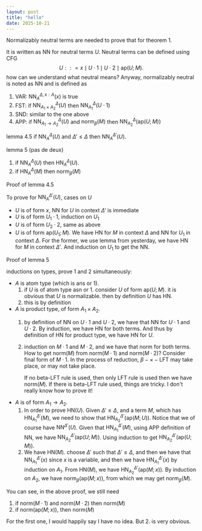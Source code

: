 ```yaml
---
layout: post
title: "hello"
date: 2025-10-21
---
```


Normalizably neutral terms are needed to prove that for theorem 1.

It is written as $\mathsf{N N}$ for neutral terms $U$. Neutral terms can
be defined using CFG
$$ U : : = x \mid U \cdot 1 \mid U \cdot 2 \mid \mathsf{ap}(U  ; M).$$
how can we understand what neutral means? Anyway, normalizably neutral
is noted as $\mathsf{N N}$ and is defined as

1.  VAR: $\mathsf{ N N}^{\Delta, x : A}_{A}(x)$ is true
2.  FST: if $\mathsf{ N N} _{A_1 \times A_2}^{\Delta}(U)$ then
    $\mathsf{ N N}_{A_{1}}^{\Delta}(U \cdot 1)$
3.  SND: similar to the one above
4.  APP: if $\mathsf{ N N}_{A_1 \to A_2}^{\Delta}(U)$ and
    $\mathsf{norm}_{\beta}(M)$ then
    $\mathsf{ N N}_{A_2}^{\Delta}(\mathsf{ap}(U;M))$

lemma 4.5 if $\mathsf{ N N}^{\Delta}_{A}(U)$ and $\Delta' \le \Delta$
then $\mathsf{ N N}^{\Delta'}_{A}(U)$.

lemma 5 (pas de deux)

1.  if $\mathsf{N N }_{A}^{\Delta}(U)$ then
    $\mathsf{H N }_{A}^{\Delta}(U)$.
2.  if $\mathsf{H N}^{\Delta}_{A}(M)$ then $\mathsf{norm}_{\beta}(M)$

Proof of lemma 4.5

To prove for $\mathsf{N N }^{\Delta'}_{A}(U)$, cases on $U$

-   $U$ is of form $x$, NN for $U$ in context $\Delta'$ is immediate
-   $U$ is of form $U_1 \cdot 1$, induction on $U_1$
-   $U$ is of form $U_2 \cdot 2$, same as above
-   $U$ is of form $\mathsf{ap}(U_1 ; M)$. We have $\mathsf{HN}$ for $M$
    in context $\Delta$ and $\mathsf{N N}$ for $U_1$ in context
    $\Delta$. For the former, we use lemma from yesterday, we have
    $\mathsf{HN}$ for $M$ in context $\Delta'$. And induction on $U_1$
    to get the $\mathsf{N N}$.

Proof of lemma 5

inductions on types, prove 1 and 2 simultaneously:

-   $A$ is atom type (which is $\mathsf{ans}$ or $1$).
    1.  if $U$ is of atom type $\mathsf{asn}$ or $\mathsf{1}$. consider
        $U$ of form $\mathsf{ap}(U; M)$. it is obvious that $U$ is
        normalizable. then by definition $U$ has $\mathsf{HN}$.
    2.  this is by definition
-   $A$ is product type, of form $A_1 \times A_2$.
    1.  by definition of $\mathsf{N N}$ on $U \cdot 1$ and $U \cdot 2$,
        we have that $\mathsf{ N N}$ for $U \cdot 1$ and $U \cdot 2$. By
        induction, we have $\mathsf{HN}$ for both terms. And thus by
        definition of $\mathsf{HN}$ for product type, we have
        $\mathsf{HN}$ for $U$.

    2.  induction on $M\cdot 1$ and $M \cdot 2$, and we have that
        $\mathsf{norm}$ for both terms. How to get $\mathsf{norm}(M)$
        from $\mathsf{norm}(M \cdot 1)$ and $\mathsf{norm}(M \cdot 2)$?
        Consider final form of $M \cdot 1$. In the process of reduction,
        $\beta - \times-\mathrm{LFT}$ may take place, or may not take
        place.

        If no beta-LFT rule is used, then only LFT rule is used then we
        have $\mathsf{norm}(M)$. If there is beta-LFT rule used, things
        are tricky. I don\'t really know how to prove it!
-   $A$ is of form $A_1 \to A_2$.
    1.  In order to prove $\mathsf{HN}(U)$. Given $\Delta'\le \Delta$,
        and a term $M$, which has $\mathsf{HN}^{\Delta'}_{A_1}(M)$, we
        need to show that
        $\mathsf{HN}^{\Delta'}_{A_2}(\mathsf{ap}(M ; U))$. Notice that
        we of course have $\mathsf{N N}^{\Delta'}(U)$. Given that
        $\mathsf{HN}^{\Delta'}_{A_1}(M)$, using APP definition of
        $\mathsf{N N }$, we have
        $\mathsf{N N}_{A_2}^{\Delta'}(\mathsf{ap}(U ; M))$. Using
        induction to get
        $\mathsf{HN}^{\Delta'}_{A_2}(\mathsf{ap}(U ; M))$.
    2.  We have $\mathsf{HN}(M)$. choose $\Delta'$ such that
        $\Delta' \le \Delta$, and then we have that
        $\mathsf{N N}_{A_1}^{\Delta'}(x)$ since $x$ is a variable, and
        then we have $\mathsf{HN}_{A_1}^{\Delta'}(x)$ by induction on
        $A_{1}$. From $\mathsf{HN}(M)$, we have
        $\mathsf{HN}_{A_2}^{\Delta'}(\mathsf{ap}(M ; x))$. By induction
        on $A_2$, we have $\mathsf{norm}_{\beta}(\mathsf{ap}(M; x))$,
        from which we may get $\mathsf{norm}_{\beta}(M)$.

You can see, in the above proof, we still need

1.  if $\mathsf{norm}(M \cdot 1)$ and $\mathsf{norm}(M \cdot 2)$ then
    $\mathsf{norm}(M)$
2.  if $\mathsf{norm}(\mathsf{ap}(M; x))$, then $\mathsf{norm}(M)$

For the first one, I would happily say I have no idea. But 2. is very
obvious.
